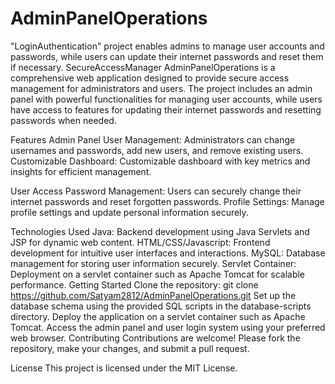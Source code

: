 # AdminPanelOperations
 "LoginAuthentication" project enables admins to manage user accounts and passwords, while users can update their internet passwords and reset them if necessary.
SecureAccessManager
AdminPanelOperations is a comprehensive web application designed to provide secure access management for administrators and users. The project includes an admin panel with powerful functionalities for managing user accounts, while users have access to features for updating their internet passwords and resetting passwords when needed.

Features
Admin Panel
User Management: Administrators can change usernames and passwords, add new users, and remove existing users.
Customizable Dashboard: Customizable dashboard with key metrics and insights for efficient management.

User Access
Password Management: Users can securely change their internet passwords and reset forgotten passwords.
Profile Settings: Manage profile settings and update personal information securely.

Technologies Used
Java: Backend development using Java Servlets and JSP for dynamic web content.
HTML/CSS/Javascript: Frontend development for intuitive user interfaces and interactions.
MySQL: Database management for storing user information securely.
Servlet Container: Deployment on a servlet container such as Apache Tomcat for scalable performance.
Getting Started
Clone the repository: git clone https://github.com/Satyam2812/AdminPanelOperations.git
Set up the database schema using the provided SQL scripts in the database-scripts directory.
Deploy the application on a servlet container such as Apache Tomcat.
Access the admin panel and user login system using your preferred web browser.
Contributing
Contributions are welcome! Please fork the repository, make your changes, and submit a pull request.

License
This project is licensed under the MIT License.
